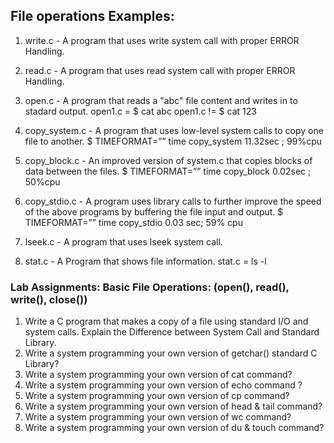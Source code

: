 ## File operations Examples:

1. write.c - A program that uses write system call with proper ERROR Handling.

2. read.c - A program that uses read system call with proper ERROR Handling.

3. open.c - A program that reads a "abc" file content and writes in to stadard output.
	open1.c = $ cat abc
	open1.c != $ cat 123

4. copy_system.c  - A program that uses low-level system calls to copy one file to another.
	$ TIMEFORMAT=”” time copy_system
	11.32sec ; 99%cpu

5. copy_block.c  -  An improved version of system.c that copies blocks of data between the files.
	$ TIMEFORMAT=”” time copy_block
	0.02sec ; 50%cpu

6. copy_stdio.c  -  A program uses library calls to further improve the speed of the above programs by buffering
the file input and output.
	$ TIMEFORMAT=”” time copy_stdio
	0.03 sec; 59% cpu

7. lseek.c - A program that uses lseek system call.

8. stat.c - A Program that shows file information. 
	stat.c = ls -l


### Lab Assignments: Basic File Operations: (open(), read(), write(), close())

1. Write a C program that makes a copy of a file using standard I/O and system calls.  Explain the Difference between System Call and Standard Library.
2. Write a system programming your own version of getchar() standard C Library?
3. Write a system programming your own version of cat command?
4. Write a system programming your own version of echo command \?
5. Write a system programming your own version of cp command?
6. Write a system programming your own version of head & tail command?
7. Write a system programming your own version of wc command?
8. Write a system programming your own version of du & touch command?
